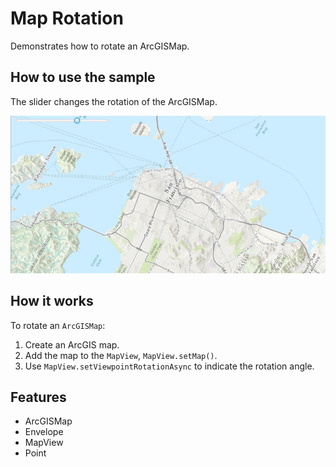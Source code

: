 <h1>Map Rotation</h1>

<p>Demonstrates how to rotate an ArcGISMap.</p>

<h2>How to use the sample</h2>

<p>The slider changes the rotation of the ArcGISMap.</p>

<p><img src="MapRotation.png"/></p>

<h2>How it works</h2>

<p>To rotate an <code>ArcGISMap</code>:</p>

<ol>
    <li>Create an ArcGIS map. </li>
    <li>Add the map to the <code>MapView</code>, <code>MapView.setMap()</code>. </li>
    <li>Use <code>MapView.setViewpointRotationAsync</code> to indicate the rotation angle.</li>
</ol>

<h2>Features</h2>

<ul>
    <li>ArcGISMap</li>
    <li>Envelope</li>
    <li>MapView</li>
    <li>Point</li>
</ul>
